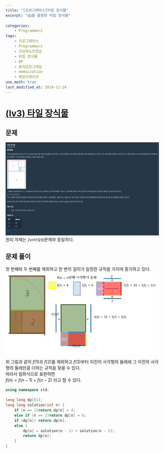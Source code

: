 ```yaml
---
title: "[프로그래머스]타일 장식물"
excerpt: "dp를 활용한 타일 장식물"

categories:
    - Programmers
tags:
    - 프로그래머스
    - Programmers
    - 코딩테스트연습
    - 타일 장식물
    - DP
    - 동적프로그래밍
    - memoization
    - 메모이제이션  
use_math: true
last_modified_at: 2019-11-24
---    
```

# [(lv3) 타일 장식물](https://programmers.co.kr/learn/courses/30/lessons/43104)   

## 문제
[![](/assets/Programmers/2019-11-24-Programmers-ornaments-img01.jpg)](/assets/Programmers/2019-11-24-Programmers-ornaments-img01.jpg)  
원리 자체는 `2xn타일링`문제와 동일하다. 
  
## 문제 풀이  
첫 번째와 두 번째를 제외하고 한 변의 길이가 일정한 규칙을 가지며 증가하고 있다.   
[![](/assets/Programmers/2019-11-24-Programmers-ornaments-img02.jpg)](/assets/Programmers/2019-11-24-Programmers-ornaments-img02.jpg)  
  
위 그림과 같이 $f(1)$과 $f(2)$를 제외하고 $f(3)$부터 이전의 사각형의 둘레에 그 이전의 사각형의 둘레만큼 더하는 규칙을 찾을 수 있다.  
따라서 점화식으로 표현하면  
$f(n) = f(n-1) + f(n-2)$ 라고 할 수 있다.  
```cpp
using namespace std;

long long dp[81];
long long solution(int n) {
	if (n == 1)return dp[n] = 4;
	else if (n == 2)return dp[n] = 6;
	if (dp[n]) return dp[n];
	else {
		dp[n] = solution(n - 1) + solution(n - 2);
		return dp[n];
	}
}
```
